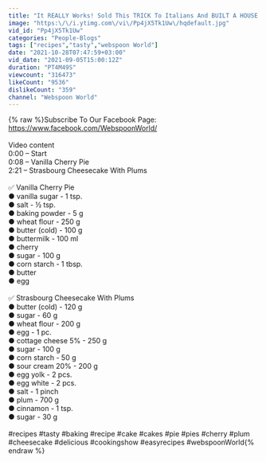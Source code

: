 ```yaml
---
title: "It REALLY Works! Sold This TRICK To Italians And BUILT A HOUSE!!!"
image: "https:\/\/i.ytimg.com\/vi\/Pp4jX5Tk1Uw\/hqdefault.jpg"
vid_id: "Pp4jX5Tk1Uw"
categories: "People-Blogs"
tags: ["recipes","tasty","webspoon World"]
date: "2021-10-28T07:47:59+03:00"
vid_date: "2021-09-05T15:00:12Z"
duration: "PT4M49S"
viewcount: "316473"
likeCount: "9536"
dislikeCount: "359"
channel: "Webspoon World"
---
```

{% raw %}Subscribe To Our Facebook Page: <a rel="nofollow" target="blank" href="https://www.facebook.com/WebspoonWorld/">https://www.facebook.com/WebspoonWorld/</a><br /><br />Video content<br />0:00 – Start<br />0:08 – Vanilla Cherry Pie<br />2:21 – Strasbourg Cheesecake With Plums<br /><br />✅ Vanilla Cherry Pie<br />● vanilla sugar - 1 tsp.<br />● salt - ½ tsp.<br />● baking powder - 5 g<br />● wheat flour - 250 g<br />● butter (cold) - 100 g<br />● buttermilk - 100 ml<br />● cherry<br />● sugar - 100 g<br />● corn starch - 1 tbsp.<br />● butter<br />● egg<br /><br />✅ Strasbourg Cheesecake With Plums<br />● butter (cold) - 120 g<br />● sugar - 60 g<br />● wheat flour - 200 g<br />● egg - 1 pc.<br />● cottage cheese 5% - 250 g<br />● sugar - 100 g<br />● corn starch - 50 g<br />● sour cream 20% - 200 g<br />● egg yolk - 2 pcs.<br />● egg white - 2 pcs.<br />● salt - 1 pinch<br />● plum - 700 g<br />● cinnamon - 1 tsp.<br />● sugar - 30 g<br /><br />#recipes #tasty #baking #recipe #cake #cakes #pie #pies #cherry #plum #cheesecake #delicious #cookingshow #easyrecipes #webspoonWorld{% endraw %}
